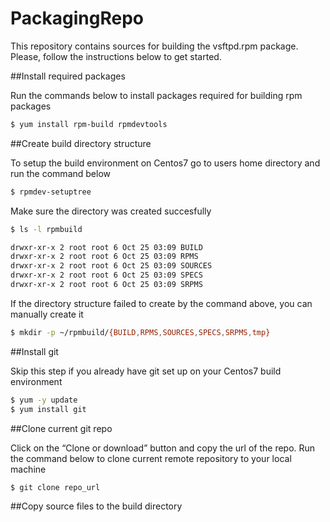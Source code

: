 # PackagingRepo
 
This repository contains sources for building the vsftpd.rpm package. Please, follow the instructions below to get started.
 
##Install required packages

Run the commands below to install packages required for building rpm packages

```bash
$ yum install rpm-build rpmdevtools
```

##Create build directory structure

To setup the build environment on Centos7 go to users home directory and run the command below

```bash
$ rpmdev-setuptree
```

Make sure the directory was created succesfully

```bash
$ ls -l rpmbuild

drwxr-xr-x 2 root root 6 Oct 25 03:09 BUILD
drwxr-xr-x 2 root root 6 Oct 25 03:09 RPMS
drwxr-xr-x 2 root root 6 Oct 25 03:09 SOURCES
drwxr-xr-x 2 root root 6 Oct 25 03:09 SPECS
drwxr-xr-x 2 root root 6 Oct 25 03:09 SRPMS
```

If the directory structure failed to create by the command above, you can manually create it

```bash
$ mkdir -p ~/rpmbuild/{BUILD,RPMS,SOURCES,SPECS,SRPMS,tmp}
```

##Install git

Skip this step if you already have git set up on your Centos7 build environment

```bash
$ yum -y update
$ yum install git
```

##Clone current git repo

Click on the “Clone or download” button and copy the url of the repo. Run the command below to clone current remote repository to your local machine

```bash
$ git clone repo_url
```
##Copy source files to the build directory
